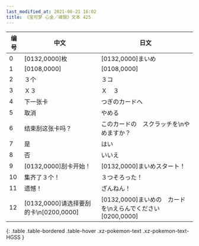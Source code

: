 ```yaml
---
last_modified_at: 2021-08-21 16:02
title: 《宝可梦 心金／魂银》文本 425
---
```

| 编号 | 中文 | 日文 |
| ---- | ---- | ---- |
| 0 | [0132,0000]枚 | [0132,0000]まいめ |
| 1 | [0108,0000] | [0108,0000] |
| 2 | ３个 | ３コ |
| 3 | Ｘ３ | Ｘ　３ |
| 4 | 下一张卡 | つぎのカードへ |
| 5 | 取消 | やめる |
| 6 | 结束刮这张卡吗？ | このカードの　スクラッチを\nやめますか？ |
| 7 | 是 | はい |
| 8 | 否 | いいえ |
| 9 | [0132,0000]刮卡开始！ | [0132,0000]まいめスタート！ |
| 10 | 集齐了３个！ | ３つそろった！ |
| 11 | 遗憾！ | ざんねん！ |
| 12 | [0132,0000]请选择要刮的卡\n[0200,0000] | [0132,0000]まいめの　カードを\nえらんでください[0200,0000] |
{: .table .table-bordered .table-hover .xz-pokemon-text .xz-pokemon-text-HGSS }